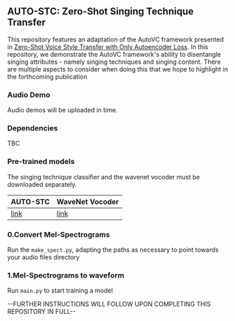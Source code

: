 ## AUTO-STC: Zero-Shot Singing Technique Transfer

This repository features an adaptation of the AutoVC framework presented in [Zero-Shot Voice Style Transfer with Only Autoencoder Loss](http://proceedings.mlr.press/v97/qian19c.html). In this repository, we demonstrate the AutoVC framework's ability to disentangle singing attributes - namely singing techniques and singing content. There are multiple aspects to consider when doing this that we hope to highlight in the forthcoming publication


### Audio Demo

Audio demos will be uploaded in time.

### Dependencies

TBC

### Pre-trained models

The singing technique classifier and the wavenet vocoder must be downloaded separately.

| AUTO-STC | WaveNet Vocoder |
|----------------|----------------|
| [link](https://github.com/Trebolium/VocalTechClass) | [link](https://drive.google.com/file/d/1Zksy0ndlDezo9wclQNZYkGi_6i7zi4nQ/view?usp=sharing) |


### 0.Convert Mel-Spectrograms

Run the ```make_spect.py```, adapting the paths as necessary to point towards your audio files directory


### 1.Mel-Spectrograms to waveform

Run ```main.py``` to start training a model


--FURTHER INSTRUCTIONS WILL FOLLOW UPON COMPLETING THIS REPOSITORY IN FULL--



